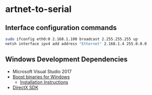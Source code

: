 # artnet-to-serial

## Interface configuration commands

```bash
sudo ifconfig eth0:0 2.168.1.100 broadcast 2.255.255.255 up
netsh interface ipv4 add address "Ethernet" 2.168.1.4 255.0.0.0
```

## Windows Development Dependencies
- Microsoft Visual Studio 2017
- [Boost binaries for Windows](https://www.boost.org/users/download/)
  - [Installation Instructions](https://www.boost.org/doc/libs/1_67_0/more/getting_started/windows.html#build-from-the-visual-studio-ide)
- [DirectX SDK](https://www.microsoft.com/en-us/download/details.aspx?id=6812)
